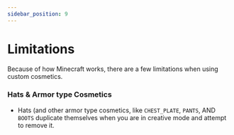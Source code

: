 ```yaml
---
sidebar_position: 9
---
```


# Limitations

Because of how Minecraft works, there are a few limitations when using custom cosmetics.

### Hats & Armor type Cosmetics
- Hats (and other armor type cosmetics, like `CHEST_PLATE`, `PANTS`, AND `BOOTS` duplicate themselves when you are in creative mode and attempt to remove it.


